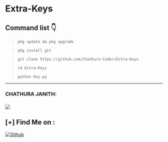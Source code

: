 # Extra-Keys

## Command list 👇

>`pkg update && pkg upgrade`

>`pkg install git`

>`git clone https://github.com/Chathura-Coder/Extra-Keys`

>`cd Extra-Keys`

>`python Key.py`

<hr colour="Red" size="10">
<h3>CHATHURA JANITH:<h3/>
<img src="Termux.jpg">

<br>


## [+] Find Me on :

[![Github](https://img.shields.io/badge/Github-Chathura--Coder-red?style=for-the-badge&logo=github)](https://github.com/Chathura-Coder)


